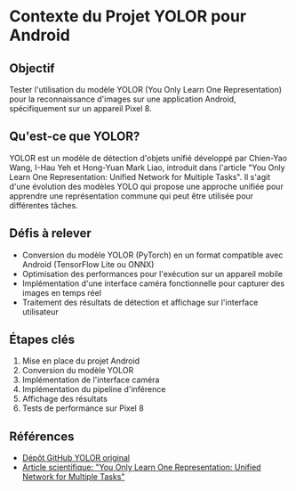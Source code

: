# Contexte du Projet YOLOR pour Android

## Objectif
Tester l'utilisation du modèle YOLOR (You Only Learn One Representation) pour la reconnaissance d'images sur une application Android, spécifiquement sur un appareil Pixel 8.

## Qu'est-ce que YOLOR?
YOLOR est un modèle de détection d'objets unifié développé par Chien-Yao Wang, I-Hau Yeh et Hong-Yuan Mark Liao, introduit dans l'article "You Only Learn One Representation: Unified Network for Multiple Tasks". Il s'agit d'une évolution des modèles YOLO qui propose une approche unifiée pour apprendre une représentation commune qui peut être utilisée pour différentes tâches.

## Défis à relever
- Conversion du modèle YOLOR (PyTorch) en un format compatible avec Android (TensorFlow Lite ou ONNX)
- Optimisation des performances pour l'exécution sur un appareil mobile
- Implémentation d'une interface caméra fonctionnelle pour capturer des images en temps réel
- Traitement des résultats de détection et affichage sur l'interface utilisateur

## Étapes clés
1. Mise en place du projet Android
2. Conversion du modèle YOLOR
3. Implémentation de l'interface caméra
4. Implémentation du pipeline d'inférence
5. Affichage des résultats
6. Tests de performance sur Pixel 8

## Références
- [Dépôt GitHub YOLOR original](https://github.com/WongKinYiu/yolor)
- [Article scientifique: "You Only Learn One Representation: Unified Network for Multiple Tasks"](https://arxiv.org/abs/2105.04206) 